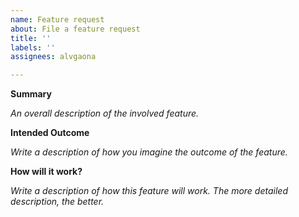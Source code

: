 ```yaml
---
name: Feature request
about: File a feature request
title: ''
labels: ''
assignees: alvgaona

---
```


**Summary**

_An overall description of the involved feature._

**Intended Outcome**

_Write a description of how you imagine the outcome of the feature._

**How will it work?**

_Write a description of how this feature will work. The more detailed description, the better._
